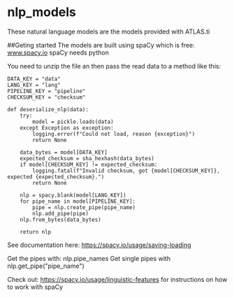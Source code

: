 # nlp_models

These natural language models are the models provided with ATLAS.ti

##Geting started
The models are built using spaCy which is free: www.spacy.io
spaCy needs python

You need to unzip the file an then pass the read data to a method like this:
```
DATA_KEY = "data"
LANG_KEY = "lang"
PIPELINE_KEY = "pipeline"
CHECKSUM_KEY = "checksum"

def deserialize_nlp(data):
    try:
        model = pickle.loads(data)
    except Exception as exception:
        logging.error(f"Could not load, reason {exception}")
        return None

    data_bytes = model[DATA_KEY]
    expected_checksum = sha_hexhash(data_bytes)
    if model[CHECKSUM_KEY] != expected_checksum:
        logging.fatal(f"Invalid checksum, got {model[CHECKSUM_KEY]}, expected {expected_checksum}.")
        return None

    nlp = spacy.blank(model[LANG_KEY])
    for pipe_name in model[PIPELINE_KEY]:
        pipe = nlp.create_pipe(pipe_name)
        nlp.add_pipe(pipe)
    nlp.from_bytes(data_bytes)

    return nlp
```
See documentation here: https://spacy.io/usage/saving-loading


Get the pipes with: nlp.pipe_names
Get single pipes with nlp.get_pipe("pipe_name")

Check out: https://spacy.io/usage/linguistic-features for instructions on how to work with spaCy
